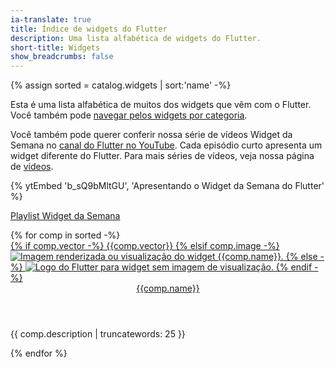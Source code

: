 ```yaml
---
ia-translate: true
title: Índice de widgets do Flutter
description: Uma lista alfabética de widgets do Flutter.
short-title: Widgets
show_breadcrumbs: false
---
```


{% assign sorted = catalog.widgets | sort:'name' -%}

Esta é uma lista alfabética de muitos dos widgets que
vêm com o Flutter.
Você também pode [navegar pelos widgets por categoria][catalog].

Você também pode querer conferir nossa série de vídeos Widget da Semana
no [canal do Flutter no YouTube]({{site.social.youtube}}). Cada episódio curto
apresenta um widget diferente do Flutter. Para mais séries de vídeos, veja
nossa página de [vídeos](/resources/videos).

{% ytEmbed 'b_sQ9bMltGU', 'Apresentando o Widget da Semana do Flutter' %}

[Playlist Widget da Semana]({{site.yt.playlist}}PLjxrf2q8roU23XGwz3Km7sQZFTdB996iG)

<div class="card-grid">
{% for comp in sorted -%}
    <div class="card">
        <a href="{{comp.link}}">
            <div class="card-image-holder">
                {% if comp.vector -%}
                    {{comp.vector}}
                {% elsif comp.image -%}
                    <img alt="Imagem renderizada ou visualização do widget {{comp.name}}." src="{{comp.image.src}}">
                {% else -%}
                    <img alt="Logo do Flutter para widget sem imagem de visualização." src="/assets/images/docs/catalog-widget-placeholder.png" aria-hidden="true">
                {% endif -%}
            </div>
        </a>
        <div class="card-body">
            <a href="{{comp.link}}"><header class="card-title">{{comp.name}}</header></a>
            <p class="card-text">{{ comp.description | truncatewords: 25 }}</p>
        </div>
    </div>
{% endfor %}
</div>

[catalog]: /ui/widgets

